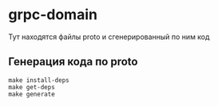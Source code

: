 # grpc-domain
Тут находятся файлы proto и сгенерированный по ним код

## Генерация кода по proto
```
make install-deps
make get-deps
make generate
```
